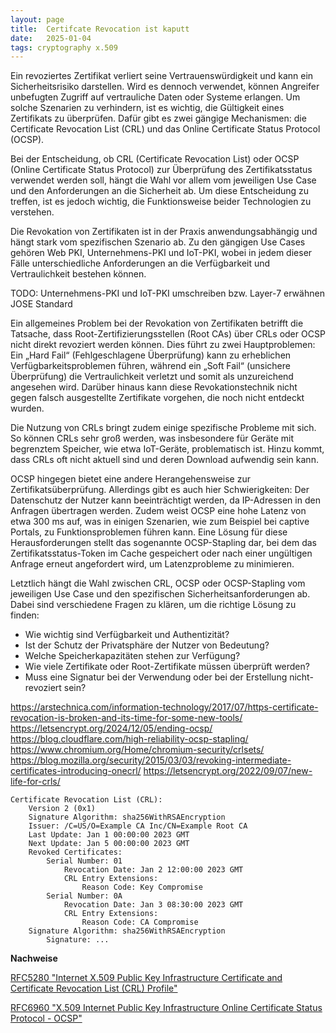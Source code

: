 ```yaml
---
layout: page
title:  Certifcate Revocation ist kaputt
date:   2025-01-04
tags: cryptography x.509
---
```


Ein revoziertes Zertifikat verliert seine Vertrauenswürdigkeit und kann ein Sicherheitsrisiko darstellen. Wird es 
dennoch verwendet, können Angreifer unbefugten Zugriff auf vertrauliche Daten oder Systeme erlangen. Um solche Szenarien
zu verhindern, ist es wichtig, die Gültigkeit eines Zertifikats zu überprüfen. Dafür gibt es zwei gängige Mechanismen: 
die Certificate Revocation List (CRL) und das Online Certificate Status Protocol (OCSP).


Bei der Entscheidung, ob CRL (Certificate Revocation List) oder OCSP (Online Certificate Status Protocol) zur 
Überprüfung des Zertifikatsstatus verwendet werden soll, hängt die Wahl vor allem vom jeweiligen Use Case und den 
Anforderungen an die Sicherheit ab. Um diese Entscheidung zu treffen, ist es jedoch wichtig, die Funktionsweise beider
Technologien zu verstehen.

Die Revokation von Zertifikaten ist in der Praxis anwendungsabhängig und hängt stark vom spezifischen Szenario ab. Zu 
den gängigen Use Cases gehören Web PKI, Unternehmens-PKI und IoT-PKI, wobei in jedem dieser Fälle unterschiedliche 
Anforderungen an die Verfügbarkeit und Vertraulichkeit bestehen können.

TODO: Unternehmens-PKI und IoT-PKI umschreiben bzw. Layer-7 erwähnen JOSE Standard 

Ein allgemeines Problem bei der Revokation von Zertifikaten betrifft die Tatsache, dass Root-Zertifizierungsstellen 
(Root CAs) über CRLs oder OCSP nicht direkt revoziert werden können. Dies führt zu zwei Hauptproblemen: Ein „Hard Fail“
(Fehlgeschlagene Überprüfung) kann zu erheblichen Verfügbarkeitsproblemen führen, während ein „Soft Fail“ 
(unsichere Überprüfung) die Vertraulichkeit verletzt und somit als unzureichend angesehen wird. Darüber hinaus kann 
diese Revokationstechnik nicht gegen falsch ausgestellte Zertifikate vorgehen, die noch nicht entdeckt wurden.

Die Nutzung von CRLs bringt zudem einige spezifische Probleme mit sich. So können CRLs sehr groß werden, was 
insbesondere für Geräte mit begrenztem Speicher, wie etwa IoT-Geräte, problematisch ist. Hinzu kommt, dass CRLs oft 
nicht aktuell sind und deren Download aufwendig sein kann. 

OCSP hingegen bietet eine andere Herangehensweise zur Zertifikatsüberprüfung. Allerdings gibt es auch hier 
Schwierigkeiten: Der Datenschutz der Nutzer kann beeinträchtigt werden, da IP-Adressen in den Anfragen übertragen 
werden. Zudem weist OCSP eine hohe Latenz von etwa 300 ms auf, was in einigen Szenarien, wie zum Beispiel bei captive 
Portals, zu Funktionsproblemen führen kann. Eine Lösung für diese Herausforderungen stellt das sogenannte OCSP-Stapling 
dar, bei dem das Zertifikatsstatus-Token im Cache gespeichert oder nach einer ungültigen Anfrage erneut angefordert wird, 
um Latenzprobleme zu minimieren.

Letztlich hängt die Wahl zwischen CRL, OCSP oder OCSP-Stapling vom jeweiligen Use Case und den spezifischen 
Sicherheitsanforderungen ab. Dabei sind verschiedene Fragen zu klären, um die richtige Lösung zu finden: 
* Wie wichtig sind Verfügbarkeit und Authentizität? 
* Ist der Schutz der Privatsphäre der Nutzer von Bedeutung? 
* Welche Speicherkapazitäten stehen zur Verfügung? 
* Wie viele Zertifikate oder Root-Zertifikate müssen überprüft werden? 
* Muss eine Signatur bei der Verwendung oder bei der Erstellung nicht-revoziert sein?

https://arstechnica.com/information-technology/2017/07/https-certificate-revocation-is-broken-and-its-time-for-some-new-tools/
https://letsencrypt.org/2024/12/05/ending-ocsp/
https://blog.cloudflare.com/high-reliability-ocsp-stapling/
https://www.chromium.org/Home/chromium-security/crlsets/
https://blog.mozilla.org/security/2015/03/03/revoking-intermediate-certificates-introducing-onecrl/
https://letsencrypt.org/2022/09/07/new-life-for-crls/




```
Certificate Revocation List (CRL):
    Version 2 (0x1)
    Signature Algorithm: sha256WithRSAEncryption
    Issuer: /C=US/O=Example CA Inc/CN=Example Root CA
    Last Update: Jan 1 00:00:00 2023 GMT
    Next Update: Jan 5 00:00:00 2023 GMT
    Revoked Certificates:
        Serial Number: 01
            Revocation Date: Jan 2 12:00:00 2023 GMT
            CRL Entry Extensions:
                Reason Code: Key Compromise
        Serial Number: 0A
            Revocation Date: Jan 3 08:30:00 2023 GMT
            CRL Entry Extensions:
                Reason Code: CA Compromise
    Signature Algorithm: sha256WithRSAEncryption
        Signature: ...
```



**Nachweise**

[RFC5280 "Internet X.509 Public Key Infrastructure Certificate
and Certificate Revocation List (CRL) Profile"](https://datatracker.ietf.org/doc/html/rfc5280)

[RFC6960 "X.509 Internet Public Key Infrastructure Online Certificate Status Protocol - OCSP"](https://datatracker.ietf.org/doc/html/rfc6960)


